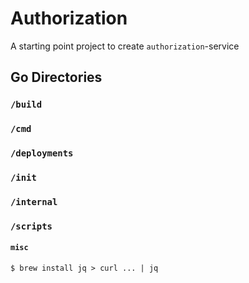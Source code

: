 # Authorization

A starting point project to create `authorization`-service

## Go Directories

### `/build`

### `/cmd`

### `/deployments`

### `/init`

### `/internal`

### `/scripts`

#### `misc`
```$ brew install jq > curl ... | jq```
